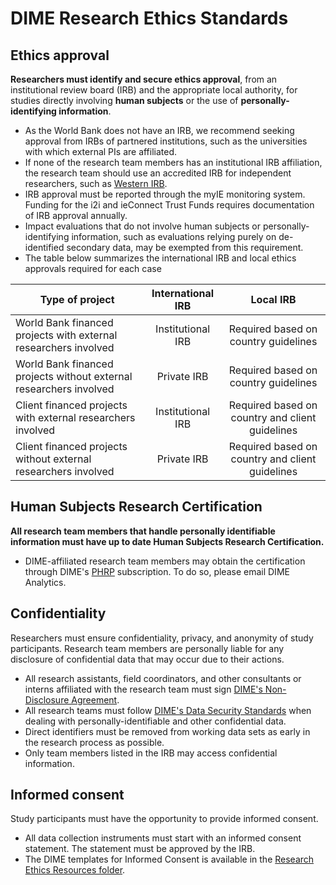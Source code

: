 # DIME Research Ethics Standards

## Ethics approval

**Researchers must identify and secure ethics approval**, from an institutional review board (IRB) and the appropriate local authority, for studies directly involving **human subjects** or the use of **personally-identifying information**.
- As the World Bank does not have an IRB, we recommend seeking approval from IRBs of partnered institutions, such as the universities with which external PIs are affiliated.
- If none of the research team members has an institutional IRB affiliation, the research team should use an accredited IRB for independent researchers, such as [Western IRB](http://wirb.com/Pages/IRBServices.aspx).
- IRB approval must be reported through the myIE monitoring system. Funding for the i2i and ieConnect Trust Funds requires documentation of IRB approval annually.
- Impact evaluations that do not involve human subjects or personally-identifying information, such as evaluations relying purely on de-identified secondary data, may be exempted from this requirement.
- The table below summarizes the international IRB and local ethics approvals required for each case

|     Type of project   |        International IRB     | Local IRB |
| ------------- |:-------------:| :-----:|
| World Bank financed projects with external researchers involved    | Institutional IRB |  Required based on country guidelines|
|  World Bank financed projects without external researchers involved     |    Private IRB   |  Required based on country guidelines  |
| Client financed projects with external researchers involved  |     Institutional IRB |  Required based on country and client guidelines   |
| Client financed projects without external researchers involved  |     Private IRB |   Required based on country and client guidelines  |


## Human Subjects Research Certification
**All research team members that handle personally identifiable information must have up to date Human Subjects Research Certification.**
- DIME-affiliated research team members may obtain the certification through DIME's [PHRP](https://phrptraining.com/) subscription. To do so, please email DIME Analytics.

## Confidentiality
Researchers must ensure confidentiality, privacy, and anonymity of study participants. Research team members are personally liable for any disclosure of confidential data that may occur due to their actions.
- All research assistants, field coordinators, and other consultants or interns affiliated with the research team must sign [DIME's Non-Disclosure Agreement](https://github.com/worldbank/dime-standards/blob/master/dime-research-standards/pillar-4-data-security/data-security-resources/dime-data-nda-mou.md).
- All research teams must follow [DIME's Data Security Standards](https://github.com/worldbank/dime-standards/tree/master/dime-research-standards/pillar-4-data-security) when dealing with personally-identifiable and other confidential data.
- Direct identifiers must be removed from working data sets as early in the research process as possible.
- Only team members listed in the IRB may access confidential information.

## Informed consent
Study participants must have the opportunity to provide informed consent.
- All data collection instruments must start with an informed consent statement. The statement must be approved by the IRB.
- The DIME templates for Informed Consent is available in the [Research Ethics Resources folder](https://github.com/worldbank/dime-standards/tree/master/dime-research-standards/pillar-1-research-ethics/research-ethics-resources).
